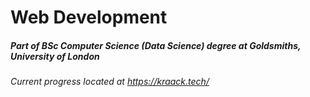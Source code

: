 # Web Development

##### Part of BSc Computer Science (Data Science) degree at Goldsmiths, University of London
###### Current progress located at https://kraack.tech/ 
